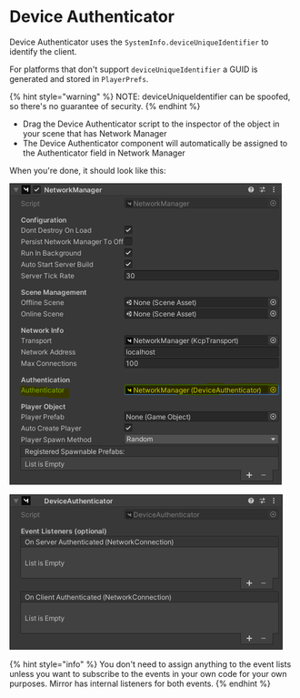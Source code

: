 # Device Authenticator

Device Authenticator uses the `SystemInfo.deviceUniqueIdentifier` to identify the client.

For platforms that don't support `deviceUniqueIdentifier` a GUID is generated and stored in `PlayerPrefs`.

{% hint style="warning" %}
NOTE: deviceUniqueIdentifier can be spoofed, so there's no guarantee of security.
{% endhint %}

* Drag the Device Authenticator script to the inspector of the object in your scene that has Network Manager
* The Device Authenticator component will automatically be assigned to the Authenticator field in Network Manager

When you're done, it should look like this:

![Network Manager with Device Authenticator assigned](<../../../.gitbook/assets/image (100).png>)

![Device Authenticator](<../../../.gitbook/assets/image (101).png>)

{% hint style="info" %}
You don't need to assign anything to the event lists unless you want to subscribe to the events in your own code for your own purposes. Mirror has internal listeners for both events.
{% endhint %}
